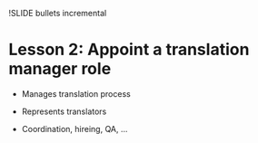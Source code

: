 !SLIDE bullets incremental

# Lesson 2:  Appoint a translation manager role #

* Manages translation process

* Represents translators

* Coordination, hireing, QA, ...